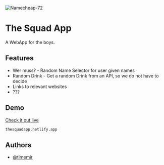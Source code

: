 
![Namecheap-72](https://user-images.githubusercontent.com/84287747/199046954-3db166f2-0f0b-4a8f-8fde-765da1b02478.svg)


# The Squad App

A WebApp for the boys.


## Features

- Wer muss? - Random Name Selector for user given names
- Random Drink - Get a random Drink from an API, so we do not have to decide
- Links to relevant websites
- ???


## Demo

[Check it out live](https://thesquadapp.netlify.app/)

```bash
thesquadapp.netlify.app
```

## Authors

- [@timemir](https://www.github.com/timemir)

